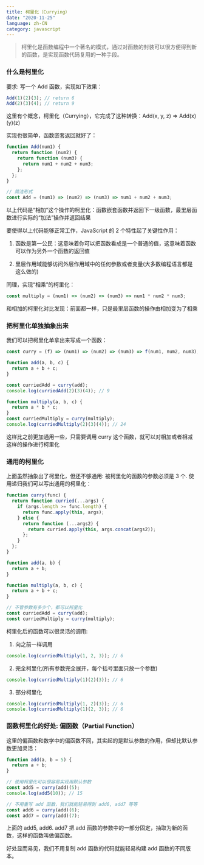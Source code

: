 ```yaml
---
title: 柯里化（Currying）
date: "2020-11-25"
language: zh-CN
category: javascript
---
```


> 柯里化是函数编程中一个著名的模式，通过对函数的封装可以很方便得到新的函数，是实现函数代码复用的一种手段。

### 什么是柯里化

要求: 写一个 Add 函数，实现如下效果：

```javascript
Add(1)(2)(3); // return 6
Add(2)(3)(4); // return 9
```

这里有个概念，柯里化（Currying），它完成了这种转换：Add(x, y, z) => Add(x)(y)(z)

实现也很简单，函数嵌套返回就好了：

```javascript
function Add(num1) {
  return function (num2) {
    return function (num3) {
      return num1 + num2 + num3;
    };
  };
}

// 简洁形式
const Add = (num1) => (num2) => (num3) => num1 + num2 + num3;
```

以上代码是“相加”这个操作的柯里化：函数嵌套函数并返回下一级函数，最里层函数进行实际的“加法”操作并返回结果

要使得以上代码能够正常工作，JavaScript 的 2 个特性起了关键性作用：

1. 函数是第一公民：这意味着你可以把函数看成是一个普通的值，这意味着函数可以作为另外一个函数的返回值

2. 里层作用域能够访问外层作用域中的任何参数或者变量(大多数编程语言都是这么做的)

同理，实现“相乘”的柯里化：

```javascript
const multiply = (num1) => (num2) => (num3) => num1 * num2 * num3;
```

和相加的柯里化对比发现：前面都一样，只是最里层函数的操作由相加变为了相乘

### 把柯里化单独抽象出来

我们可以把柯里化单拿出来写成一个函数：

```javascript
const curry = (f) => (num1) => (num2) => (num3) => f(num1, num2, num3);

function add(a, b, c) {
  return a + b + c;
}

const curriedAdd = curry(add);
console.log(curriedAdd(2)(3)(4)); // 9

function multiply(a, b, c) {
  return a * b * c;
}
const curriedMultiply = curry(multiply);
console.log(curriedMultiply(2)(3)(4)); // 24
```

这样比之前更加通用一些，只需要调用 curry 这个函数，就可以对相加或者相减这样的操作进行柯里化

### 通用的柯里化

上面虽然抽象出了柯里化，但还不够通用: 被柯里化的函数的参数必须是 3 个. 使用递归我们可以写出通用的柯里化：

```javascript
function curry(func) {
  return function curried(...args) {
    if (args.length >= func.length) {
      return func.apply(this, args);
    } else {
      return function (...args2) {
        return curried.apply(this, args.concat(args2));
      };
    }
  };
}

function add(a, b) {
  return a + b;
}

function multiply(a, b, c) {
  return a + b + c;
}

// 不管参数有多少个，都可以柯里化
const curriedAdd = curry(add);
const curriedMultiply = curry(multiply);
```

柯里化后的函数可以很灵活的调用:

1. 向之前一样调用

```javascript
console.log(curriedMultiply(1, 2, 3)); // 6
```

2. 完全柯里化(所有参数完全展开，每个括号里面只放一个参数)

```javascript
console.log(curriedMultiply(1)(2)(3)); // 6
```

3. 部分柯里化

```javascript
console.log(curriedMultiply(1, 2)(3)); // 6
console.log(curriedMultiply(1)(2, 3)); // 6
```

### 函数柯里化的好处: 偏函数（Partial Function）

这里的偏函数和数学中的偏函数不同，其实起的是默认参数的作用，但却比默认参数更加灵活：

```javascript
function add(a, b = 5) {
  return a + b;
}

// 使用柯里化可以很容易实现用默认参数
const add5 = curry(add)(5);
console.log(add5(10)); // 15

// 不用重写 add 函数，我们就能轻易得到 add6, add7 等等
const add6 = curry(add)(6);
const add7 = curry(add)(7);
```

上面的 add5, add6. add7 把 add 函数的参数中的一部分固定，抽取为新的函数，这样的函数叫做偏函数。

好处显而易见，我们不用复制 add 函数的代码就能轻易构建 add 函数的不同版本。

